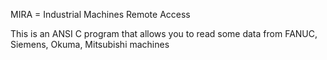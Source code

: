 MIRA = Industrial Machines Remote Access

This is an ANSI C program that allows you to read some data from FANUC, Siemens, Okuma, Mitsubishi machines
